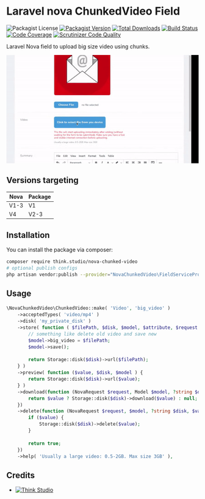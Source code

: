 # Laravel nova ChunkedVideo Field

![Packagist License](https://img.shields.io/packagist/l/think.studio/nova-chunked-video?color=%234dc71f)
[![Packagist Version](https://img.shields.io/packagist/v/think.studio/nova-chunked-video)](https://packagist.org/packages/think.studio/nova-chunked-video)
[![Total Downloads](https://img.shields.io/packagist/dt/think.studio/nova-chunked-video)](https://packagist.org/packages/think.studio/nova-chunked-video)
[![Build Status](https://scrutinizer-ci.com/g/dev-think-one/nova-chunked-video/badges/build.png?b=main)](https://scrutinizer-ci.com/g/dev-think-one/nova-chunked-video/build-status/main)
[![Code Coverage](https://scrutinizer-ci.com/g/dev-think-one/nova-chunked-video/badges/coverage.png?b=main)](https://scrutinizer-ci.com/g/dev-think-one/nova-chunked-video/?branch=main)
[![Scrutinizer Code Quality](https://scrutinizer-ci.com/g/dev-think-one/nova-chunked-video/badges/quality-score.png?b=main)](https://scrutinizer-ci.com/g/dev-think-one/nova-chunked-video/?branch=main)

Laravel Nova field to upload big size video using chunks.

![](doc/assets/video-upload-example.gif)

## Versions targeting

| Nova | Package |
|------|---------|
| V1-3 | V1      |
| V4   | V2-3    |


## Installation

You can install the package via composer:

```bash
composer require think.studio/nova-chunked-video
# optional publish configs
php artisan vendor:publish --provider="NovaChunkedVideo\FieldServiceProvider" --tag="config"
```

## Usage

```php
\NovaChunkedVideo\ChunkedVideo::make( 'Video', 'big_video' )
    ->acceptedTypes( 'video/mp4' )
    ->disk( 'my_private_disk' )
    ->store( function ( $filePath, $disk, $model, $attribute, $request ) {
        // something like delete old video and save new
        $model->big_video = $filePath;
        $model->save();
        
        return Storage::disk($disk)->url($filePath);
    } )
    ->preview( function ($value, $disk, $model ) {
        return Storage::disk($disk)->url($value);
    } )
    ->download(function (NovaRequest $request, Model $model, ?string $disk, $value) {
        return $value ? Storage::disk($disk)->download($value) : null;
    })
    ->delete(function (NovaRequest $request, $model, ?string $disk, $value) {
        if ($value) {
            Storage::disk($disk)->delete($value);
        }
    
        return true;
    })
    ->help( 'Usually a large video: 0.5-2GB. Max size 3GB' ),
```

## Credits

- [![Think Studio](https://yaroslawww.github.io/images/sponsors/packages/logo-think-studio.png)](https://think.studio/)
